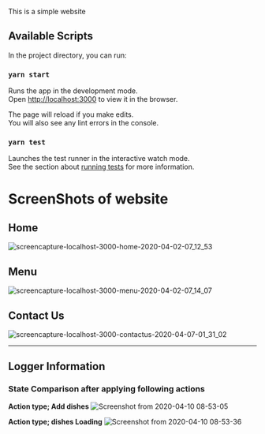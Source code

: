 This is a simple website

## Available Scripts

In the project directory, you can run:

### `yarn start`

Runs the app in the development mode.<br />
Open [http://localhost:3000](http://localhost:3000) to view it in the browser.

The page will reload if you make edits.<br />
You will also see any lint errors in the console.

### `yarn test`

Launches the test runner in the interactive watch mode.<br />
See the section about [running tests](https://facebook.github.io/create-react-app/docs/running-tests) for more information.

# ScreenShots of website

## Home

![screencapture-localhost-3000-home-2020-04-02-07_12_53](https://user-images.githubusercontent.com/35539313/78202383-cc123480-74b1-11ea-94f9-865cec33dfad.png)


## Menu

![screencapture-localhost-3000-menu-2020-04-02-07_14_07](https://user-images.githubusercontent.com/35539313/78202267-7d649a80-74b1-11ea-8932-ef4208cdaf65.png)

## Contact Us

![screencapture-localhost-3000-contactus-2020-04-07-01_31_02](https://user-images.githubusercontent.com/35539313/78599757-50c4d000-786f-11ea-9bca-68ab5dbfca7e.png)

-----

## Logger Information

### State Comparison after applying following actions

**Action type; Add dishes**
![Screenshot from 2020-04-10 08-53-05](https://user-images.githubusercontent.com/35539313/78959766-98ff1f00-7b09-11ea-92d9-6456cca37472.png)


**Action type; dishes Loading**
![Screenshot from 2020-04-10 08-53-36](https://user-images.githubusercontent.com/35539313/78959774-9bfa0f80-7b09-11ea-995a-3de4d2358575.png)




